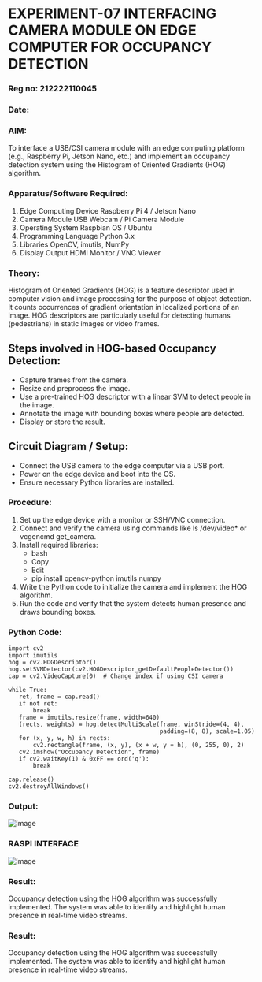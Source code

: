# EXPERIMENT-07 INTERFACING CAMERA MODULE ON EDGE COMPUTER FOR OCCUPANCY DETECTION
### Reg no: 212222110045
### Date:
### AIM:
To interface a USB/CSI camera module with an edge computing platform (e.g., Raspberry Pi, Jetson Nano, etc.) and implement an occupancy detection system using the Histogram of Oriented Gradients (HOG) algorithm.

### Apparatus/Software Required:
1.	Edge Computing Device	Raspberry Pi 4 / Jetson Nano
2.	Camera Module	USB Webcam / Pi Camera Module
3.	Operating System	Raspbian OS / Ubuntu
4.	Programming Language	Python 3.x
5.	Libraries	OpenCV, imutils, NumPy
6.	Display Output	HDMI Monitor / VNC Viewer

### Theory:
Histogram of Oriented Gradients (HOG) is a feature descriptor used in computer vision and image processing for the purpose of object detection. It counts occurrences of gradient orientation in localized portions of an image. HOG descriptors are particularly useful for detecting humans (pedestrians) in static images or video frames.

## Steps involved in HOG-based Occupancy Detection:

- Capture frames from the camera.
- Resize and preprocess the image.
- Use a pre-trained HOG descriptor with a linear SVM to detect people in the image.
- Annotate the image with bounding boxes where people are detected.
- Display or store the result.

## Circuit Diagram / Setup:
- Connect the USB camera to the edge computer via a USB port.
- Power on the edge device and boot into the OS.
- Ensure necessary Python libraries are installed.

### Procedure:
1. Set up the edge device with a monitor or SSH/VNC connection.
2. Connect and verify the camera using commands like ls /dev/video* or vcgencmd get_camera.
3. Install required libraries:
   - bash
   - Copy
   - Edit
   - pip install opencv-python imutils numpy
4. Write the Python code to initialize the camera and implement the HOG algorithm.
5. Run the code and verify that the system detects human presence and draws bounding boxes.

 ###  Python Code:
 ```
import cv2
import imutils
hog = cv2.HOGDescriptor()
hog.setSVMDetector(cv2.HOGDescriptor_getDefaultPeopleDetector())
cap = cv2.VideoCapture(0)  # Change index if using CSI camera

while True:
    ret, frame = cap.read()
    if not ret:
        break
    frame = imutils.resize(frame, width=640)
    (rects, weights) = hog.detectMultiScale(frame, winStride=(4, 4),
                                            padding=(8, 8), scale=1.05)
    for (x, y, w, h) in rects:
        cv2.rectangle(frame, (x, y), (x + w, y + h), (0, 255, 0), 2)
    cv2.imshow("Occupancy Detection", frame)
    if cv2.waitKey(1) & 0xFF == ord('q'):
        break

cap.release()
cv2.destroyAllWindows()
```
### Output:
![image](https://github.com/user-attachments/assets/930e110a-8a5e-428c-a838-85b41884f11a)

### RASPI INTERFACE 
![image](https://github.com/user-attachments/assets/f2e9ccbc-f201-409e-953e-571e28fc8e17)

### Result:
Occupancy detection using the HOG algorithm was successfully implemented. The system was able to identify and highlight human presence in real-time video streams.




### Result:
Occupancy detection using the HOG algorithm was successfully implemented. The system was able to identify and highlight human presence in real-time video streams.
